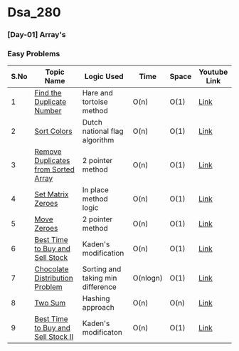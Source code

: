 # Dsa_280

### [Day-01] Array's 
### Easy Problems

S.No | Topic Name | Logic Used | Time | Space | Youtube Link
----| -------------| ----------|------| ------|------|
1 | [Find the Duplicate Number](https://github.com/ajay-nikumbh/Dsa_280/tree/main/01.%20Arrays/1.%20Easy/01.%20Find%20the%20Duplicate%20Number) | Hare and tortoise method | O(n) | O(1) | [Link](https://www.youtube.com/watch?v=32Ll35mhWg0&t=18s)
2 | [Sort Colors](https://github.com/ajay-nikumbh/Dsa_280/tree/main/01.%20Arrays/1.%20Easy/02.%20Sort%20Colors) | Dutch national flag algorithm  | O(n) | O(1) | [Link](https://www.youtube.com/watch?v=oaVa-9wmpns&t=9s)
3 | [Remove Duplicates from Sorted Array](https://github.com/ajay-nikumbh/Dsa_280/tree/main/01.%20Arrays/1.%20Easy/03.%20Remove%20Duplicates%20from%20Sorted%20Array) | 2 pointer method | O(n) | O(1) |  [Link](https://www.youtube.com/watch?v=Fm_p9lJ4Z_8&t=9s)
4 | [Set Matrix Zeroes](https://github.com/ajay-nikumbh/Dsa_280/tree/main/01.%20Arrays/1.%20Easy/04.%20Set%20Matrix%20Zeroes) | In place method logic |O(n) | O(1) | [Link](https://www.youtube.com/watch?v=M65xBewcqcI&t=745s)
5 | [Move Zeroes](https://github.com/ajay-nikumbh/Dsa_280/tree/main/01.%20Arrays/1.%20Easy/05.%20Move%20Zeroes) | 2 pointer method |  O(n) | O(1) |  [Link](https://www.youtube.com/watch?v=PNJoyRaIW7U&t=16s)
6 | [Best Time to Buy and Sell Stock](https://github.com/ajay-nikumbh/Dsa_280/tree/main/01.%20Arrays/1.%20Easy/06.%20Best%20Time%20to%20Buy%20and%20Sell%20Stock) | Kaden's modification | O(n) | O(1) | [Link](https://www.youtube.com/watch?v=eMSfBgbiEjk&t=3s)
7 | [Chocolate Distribution Problem](https://github.com/ajay-nikumbh/Dsa_280/tree/main/01.%20Arrays/1.%20Easy/07.%20Chocolate%20Distribution%20Problem) | Sorting and taking min difference | O(nlogn) | O(1) | [Link](https://www.youtube.com/watch?v=jjPw45HkMQs&t=53s)
8 | [Two Sum](https://github.com/ajay-nikumbh/Dsa_280/tree/main/01.%20Arrays/1.%20Easy/08.%20Two%20Sum) | Hashing approach | O(n) | O(n) | [Link](https://www.youtube.com/watch?v=dRUpbt8vHpo)
9 | [Best Time to Buy and Sell Stock II](https://github.com/ajay-nikumbh/Dsa_280/tree/main/01.%20Arrays/1.%20Easy/09.%20Best%20Time%20to%20Buy%20and%20Sell%20Stock%20II) | Kaden's modificaton | O(n) | O(1) | [Link](https://www.youtube.com/watch?v=K8iHi8AW1ls)
